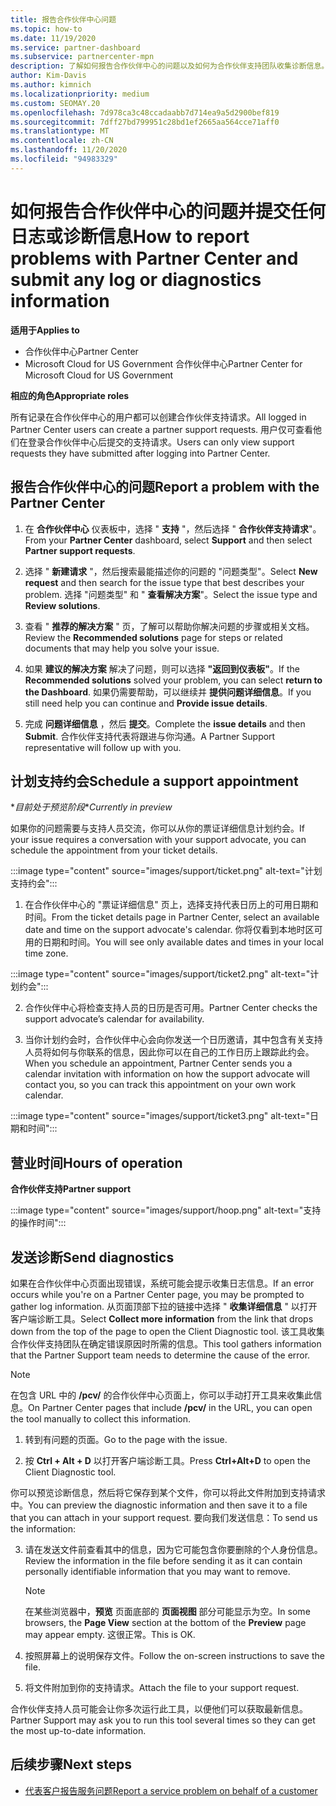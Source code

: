 ```yaml
---
title: 报告合作伙伴中心问题
ms.topic: how-to
ms.date: 11/19/2020
ms.service: partner-dashboard
ms.subservice: partnercenter-mpn
description: 了解如何报告合作伙伴中心的问题以及如何为合作伙伴支持团队收集诊断信息。
author: Kim-Davis
ms.author: kimnich
ms.localizationpriority: medium
ms.custom: SEOMAY.20
ms.openlocfilehash: 7d978ca3c48ccadaabb7d714ea9a5d2900bef819
ms.sourcegitcommit: 7dff27bd799951c28bd1ef2665aa564cce71aff0
ms.translationtype: MT
ms.contentlocale: zh-CN
ms.lasthandoff: 11/20/2020
ms.locfileid: "94983329"
---
```

# <a name="how-to-report-problems-with-partner-center-and-submit-any-log-or-diagnostics-information"></a><span data-ttu-id="b7982-103">如何报告合作伙伴中心的问题并提交任何日志或诊断信息</span><span class="sxs-lookup"><span data-stu-id="b7982-103">How to report problems with Partner Center and submit any log or diagnostics information</span></span>

<span data-ttu-id="b7982-104">**适用于**</span><span class="sxs-lookup"><span data-stu-id="b7982-104">**Applies to**</span></span>

- <span data-ttu-id="b7982-105">合作伙伴中心</span><span class="sxs-lookup"><span data-stu-id="b7982-105">Partner Center</span></span>
- <span data-ttu-id="b7982-106">Microsoft Cloud for US Government 合作伙伴中心</span><span class="sxs-lookup"><span data-stu-id="b7982-106">Partner Center for Microsoft Cloud for US Government</span></span>

<span data-ttu-id="b7982-107">**相应的角色**</span><span class="sxs-lookup"><span data-stu-id="b7982-107">**Appropriate roles**</span></span>

<span data-ttu-id="b7982-108">所有记录在合作伙伴中心的用户都可以创建合作伙伴支持请求。</span><span class="sxs-lookup"><span data-stu-id="b7982-108">All logged in Partner Center users can create a partner support requests.</span></span> <span data-ttu-id="b7982-109">用户仅可查看他们在登录合作伙伴中心后提交的支持请求。</span><span class="sxs-lookup"><span data-stu-id="b7982-109">Users can only view support requests they have submitted after logging into Partner Center.</span></span>

## <a name="report-a-problem-with-the-partner-center"></a><span data-ttu-id="b7982-110">报告合作伙伴中心的问题</span><span class="sxs-lookup"><span data-stu-id="b7982-110">Report a problem with the Partner Center</span></span>

1. <span data-ttu-id="b7982-111">在 **合作伙伴中心** 仪表板中，选择 " **支持** "，然后选择 " **合作伙伴支持请求**"。</span><span class="sxs-lookup"><span data-stu-id="b7982-111">From your **Partner Center** dashboard, select **Support** and then select **Partner support requests**.</span></span>

2. <span data-ttu-id="b7982-112">选择 " **新建请求** "，然后搜索最能描述你的问题的 "问题类型"。</span><span class="sxs-lookup"><span data-stu-id="b7982-112">Select **New request** and then search for the issue type that best describes your problem.</span></span> <span data-ttu-id="b7982-113">选择 "问题类型" 和 " **查看解决方案**"。</span><span class="sxs-lookup"><span data-stu-id="b7982-113">Select the issue type and **Review solutions**.</span></span>

3. <span data-ttu-id="b7982-114">查看 " **推荐的解决方案** " 页，了解可以帮助你解决问题的步骤或相关文档。</span><span class="sxs-lookup"><span data-stu-id="b7982-114">Review the **Recommended solutions** page for steps or related documents that may help you solve your issue.</span></span>

4. <span data-ttu-id="b7982-115">如果 **建议的解决方案** 解决了问题，则可以选择 **"返回到仪表板"**。</span><span class="sxs-lookup"><span data-stu-id="b7982-115">If the **Recommended solutions** solved your problem, you can select **return to the Dashboard**.</span></span> <span data-ttu-id="b7982-116">如果仍需要帮助，可以继续并 **提供问题详细信息**。</span><span class="sxs-lookup"><span data-stu-id="b7982-116">If you still need help you can continue and **Provide issue details**.</span></span>

5. <span data-ttu-id="b7982-117">完成 **问题详细信息** ，然后 **提交**。</span><span class="sxs-lookup"><span data-stu-id="b7982-117">Complete the **issue details** and then **Submit**.</span></span> <span data-ttu-id="b7982-118">合作伙伴支持代表将跟进与你沟通。</span><span class="sxs-lookup"><span data-stu-id="b7982-118">A Partner Support representative will follow up with you.</span></span>

## <a name="schedule-a-support-appointment"></a><span data-ttu-id="b7982-119">计划支持约会</span><span class="sxs-lookup"><span data-stu-id="b7982-119">Schedule a support appointment</span></span> 

<span data-ttu-id="b7982-120">\**目前处于预览阶段*</span><span class="sxs-lookup"><span data-stu-id="b7982-120">\**Currently in preview*</span></span>

<span data-ttu-id="b7982-121">如果你的问题需要与支持人员交流，你可以从你的票证详细信息计划约会。</span><span class="sxs-lookup"><span data-stu-id="b7982-121">If your issue requires a conversation with your support advocate, you can schedule the appointment from your ticket details.</span></span>

:::image type="content" source="images/support/ticket.png" alt-text="计划支持约会":::

1.  <span data-ttu-id="b7982-123">在合作伙伴中心的 "票证详细信息" 页上，选择支持代表日历上的可用日期和时间。</span><span class="sxs-lookup"><span data-stu-id="b7982-123">From the ticket details page in Partner Center, select an available date and time on the support advocate's calendar.</span></span> <span data-ttu-id="b7982-124">你将仅看到本地时区可用的日期和时间。</span><span class="sxs-lookup"><span data-stu-id="b7982-124">You will see only available dates and times in your local time zone.</span></span>

:::image type="content" source="images/support/ticket2.png" alt-text="计划约会":::

2. <span data-ttu-id="b7982-126">合作伙伴中心将检查支持人员的日历是否可用。</span><span class="sxs-lookup"><span data-stu-id="b7982-126">Partner Center checks the support advocate’s  calendar for availability.</span></span>

1. <span data-ttu-id="b7982-127">当你计划约会时，合作伙伴中心会向你发送一个日历邀请，其中包含有关支持人员将如何与你联系的信息，因此你可以在自己的工作日历上跟踪此约会。</span><span class="sxs-lookup"><span data-stu-id="b7982-127">When you schedule an appointment, Partner Center sends you a calendar invitation with information on how the support advocate will contact you, so you can track this appointment on your own work calendar.</span></span>

:::image type="content" source="images/support/ticket3.png" alt-text="日期和时间":::

## <a name="hours-of-operation"></a><span data-ttu-id="b7982-129">营业时间</span><span class="sxs-lookup"><span data-stu-id="b7982-129">Hours of operation</span></span>

<span data-ttu-id="b7982-130">**合作伙伴支持**</span><span class="sxs-lookup"><span data-stu-id="b7982-130">**Partner support**</span></span>

:::image type="content" source="images/support/hoop.png" alt-text="支持的操作时间":::

## <a name="send-diagnostics"></a><span data-ttu-id="b7982-132">发送诊断</span><span class="sxs-lookup"><span data-stu-id="b7982-132">Send diagnostics</span></span>

<span data-ttu-id="b7982-133">如果在合作伙伴中心页面出现错误，系统可能会提示收集日志信息。</span><span class="sxs-lookup"><span data-stu-id="b7982-133">If an error occurs while you're on a Partner Center page, you may be prompted to gather log information.</span></span> <span data-ttu-id="b7982-134">从页面顶部下拉的链接中选择 " **收集详细信息** " 以打开客户端诊断工具。</span><span class="sxs-lookup"><span data-stu-id="b7982-134">Select **Collect more information** from the link that drops down from the top of the page to open the Client Diagnostic tool.</span></span> <span data-ttu-id="b7982-135">该工具收集合作伙伴支持团队在确定错误原因时所需的信息。</span><span class="sxs-lookup"><span data-stu-id="b7982-135">This tool gathers information that the Partner Support team needs to determine the cause of the error.</span></span> 

>[!NOTE]
><span data-ttu-id="b7982-136">在包含 URL 中的 **/pcv/** 的合作伙伴中心页面上，你可以手动打开工具来收集此信息。</span><span class="sxs-lookup"><span data-stu-id="b7982-136">On Partner Center pages that include **/pcv/** in the URL, you can open the tool manually to collect this information.</span></span>

1. <span data-ttu-id="b7982-137">转到有问题的页面。</span><span class="sxs-lookup"><span data-stu-id="b7982-137">Go to the page with the issue.</span></span>

2. <span data-ttu-id="b7982-138">按 **Ctrl + Alt + D** 以打开客户端诊断工具。</span><span class="sxs-lookup"><span data-stu-id="b7982-138">Press **Ctrl+Alt+D** to open the Client Diagnostic tool.</span></span>

<span data-ttu-id="b7982-139">你可以预览诊断信息，然后将它保存到某个文件，你可以将此文件附加到支持请求中。</span><span class="sxs-lookup"><span data-stu-id="b7982-139">You can preview the diagnostic information and then save it to a file that you can attach in your support request.</span></span> <span data-ttu-id="b7982-140">要向我们发送信息：</span><span class="sxs-lookup"><span data-stu-id="b7982-140">To send us the information:</span></span>

3. <span data-ttu-id="b7982-141">请在发送文件前查看其中的信息，因为它可能包含你要删除的个人身份信息。</span><span class="sxs-lookup"><span data-stu-id="b7982-141">Review the information in the file before sending it as it can contain personally identifiable information that you may want to remove.</span></span>

    >[!NOTE]
    ><span data-ttu-id="b7982-142">在某些浏览器中，**预览** 页面底部的 **页面视图** 部分可能显示为空。</span><span class="sxs-lookup"><span data-stu-id="b7982-142">In some browsers, the **Page View** section at the bottom of the **Preview** page may appear empty.</span></span> <span data-ttu-id="b7982-143">这很正常。</span><span class="sxs-lookup"><span data-stu-id="b7982-143">This is OK.</span></span>

4. <span data-ttu-id="b7982-144">按照屏幕上的说明保存文件。</span><span class="sxs-lookup"><span data-stu-id="b7982-144">Follow the on-screen instructions to save the file.</span></span>

5. <span data-ttu-id="b7982-145">将文件附加到你的支持请求。</span><span class="sxs-lookup"><span data-stu-id="b7982-145">Attach the file to your support request.</span></span>

<span data-ttu-id="b7982-146">合作伙伴支持人员可能会让你多次运行此工具，以便他们可以获取最新信息。</span><span class="sxs-lookup"><span data-stu-id="b7982-146">Partner Support may ask you to run this tool several times so they can get the most up-to-date information.</span></span>

## <a name="next-steps"></a><span data-ttu-id="b7982-147">后续步骤</span><span class="sxs-lookup"><span data-stu-id="b7982-147">Next steps</span></span>

- [<span data-ttu-id="b7982-148">代表客户报告服务问题</span><span class="sxs-lookup"><span data-stu-id="b7982-148">Report a service problem on behalf of a customer</span></span>](report-problems-on-behalf-of-a-customer.md)
